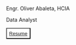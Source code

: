 <p>
  Engr. Oliver Abaleta, HCIA
</p>

<p>
  Data Analyst
</p>

<style>
  .resume {
    background-color: white;
    color: gray;
    height: 30px;
    border-radius 30px;
    cursor: pointer;
  }
</style>

<button class = "resume">
  <a href = "https://drive.google.com/file/d/1p80sXrPdXWD4l8yzWe7ga8KgPFQp7z-G/view?usp=share_link" 
     target = "_blank"> Resume
  </a>
</button>
